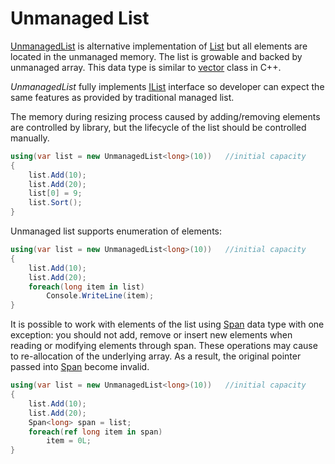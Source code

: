 Unmanaged List
====

[UnmanagedList](../../api/DotNext.Collections.Generic.UnmanagedList-1.yml) is alternative implementation of [List](https://docs.microsoft.com/en-us/dotnet/api/system.collections.generic.list-1) but all elements are located in the unmanaged memory. The list is growable and backed by unmanaged array. This data type is similar to [vector](http://www.cplusplus.com/reference/vector/vector/) class in C++.

_UnmanagedList_ fully implements [IList](https://docs.microsoft.com/en-us/dotnet/api/system.collections.generic.ilist-1) interface so developer can expect the same features as provided by traditional managed list.

The memory during resizing process caused by adding/removing elements are controlled by library, but the lifecycle of the list should be controlled manually.

```csharp
using(var list = new UnmanagedList<long>(10))   //initial capacity
{
    list.Add(10);
    list.Add(20);
    list[0] = 9;
    list.Sort();
}
```

Unmanaged list supports enumeration of elements:
```csharp
using(var list = new UnmanagedList<long>(10))   //initial capacity
{
    list.Add(10);
    list.Add(20);
    foreach(long item in list)
        Console.WriteLine(item);
}
```

It is possible to work with elements of the list using [Span](https://docs.microsoft.com/en-us/dotnet/api/system.span-1) data type with one exception: you should not add, remove or insert new elements when reading or modifying elements through span. These operations may cause to re-allocation of the underlying array. As a result, the original pointer passed into [Span](https://docs.microsoft.com/en-us/dotnet/api/system.span-1) become invalid.
```csharp
using(var list = new UnmanagedList<long>(10))   //initial capacity
{
    list.Add(10);
    list.Add(20);
    Span<long> span = list;
    foreach(ref long item in span)
        item = 0L;
}
```
